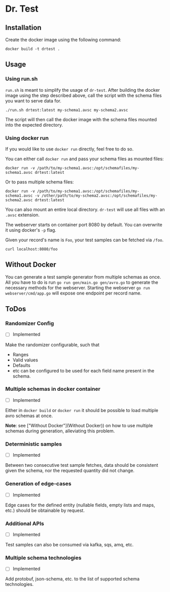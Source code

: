 # Dr. Test

## Installation
Create the docker image using the following command:

```shell
docker build -t drtest .
```

## Usage
### Using run.sh
`run.sh` is meant to simplify the usage of `dr-test`. After building the docker image 
using the step described above, call the script with the schema files you want to serve 
data for.

```shell
./run.sh drtest:latest my-schema1.avsc my-schema2.avsc
```

The script will then call the docker image with the schema files mounted into the
expected directory.

### Using docker run
If you would like to use `docker run` directly, feel free to do so.

You can either call `docker run` and pass your schema files as mounted files:

```shell
docker run -v /path/to/my-schema1.avsc:/opt/schemafiles/my-schema1.avsc drtest:latest
```

Or to pass multiple schema files:

```shell
docker run -v /path/to/my-schema1.avsc:/opt/schemafiles/my-schema1.avsc -v /other/path/to/my-schema2.avsc:/opt/schemafiles/my-schema2.avsc drtest:latest
```

You can also mount an entire local directory. `dr-test` will use all files with an `.avsc` extension. 

The webserver starts on container port 8080 by default. You can overwrite it using docker's `-p` flag.

Given your record's name is `Foo`, your test samples can be fetched via ``/foo``.

```shell
curl localhost:8080/foo
```

## Without Docker
You can generate a test sample generator from multiple schemas as once.  
All you have to do is run ``go run gen/main.go gen/avro.go`` to generate the necessary methods for the webserver.
Starting the webserver ``go run webserver/cmd/app.go`` will expose one endpoint per record name.

## ToDos
### Randomizer Config
- [ ] Implemented

Make the randomizer configurable, such that
- Ranges
- Valid values
- Defaults
- etc
can be configured to be used for each field name present in the schema.

### Multiple schemas in docker container
- [ ] Implemented

Either in ``docker build`` or ``docker run`` it should be possible to load multiple avro schemas at once.

**Note**: see ["Without Docker"](Without Docker)) on how to use multiple schemas during generation, alleviating this problem. 

### Deterministic samples
- [ ] Implemented

Between two consecutive test sample fetches, data should be consistent 
given the schema, nor the requested quantity did not change.

### Generation of edge-cases
- [ ] Implemented

Edge cases for the defined entity (nullable fields, empty lists and maps, etc.) 
should be obtainable by request.

### Additional APIs
- [ ] Implemented

Test samples can also be consumed via kafka, sqs, amq, etc.

### Multiple schema technologies
- [ ] Implemented

Add protobuf, json-schema, etc. to the list of supported schema technologies.
